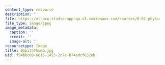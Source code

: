 ```yaml
---
content_type: resource
description: ''
file: https://ol-ocw-studio-app-qa.s3.amazonaws.com/courses/8-02-physics-ii-electricity-and-magnetism-spring-2007/f94bbc00661514552c7eb74edcf632eb_05pithThumb.jpg
file_type: image/jpeg
image_metadata:
  caption: ''
  credit: ''
  image-alt: ''
resourcetype: Image
title: 05pithThumb.jpg
uid: f94bbc00-6615-1455-2c7e-b74edcf632eb
---
```

